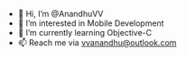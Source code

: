 - 👋 Hi, I’m @AnandhuVV
- 👀 I’m interested in Mobile Development
- 🌱 I’m currently learning Objective-C
- 📫 Reach me via vvanandhu@outlook.com

<!---
AnandhuVV/AnandhuVV is a ✨ special ✨ repository because its `README.md` (this file) appears on your GitHub profile.
You can click the Preview link to take a look at your changes.
--->
